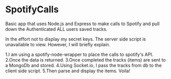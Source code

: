 # SpotifyCalls
Basic app that uses Node.js and Express to make calls to Spotify and pull down the Authenticated ALL users saved tracks.

In the effort not to display my secret keys. The server side script is unavailable to view. However, I will briefly explain. 

1.I am using a spotify-node-wrapper to place the calls to spotify's API. 
2.Once the data is returned.
3.Once completed the tracks (items) are sent to a MongoDb and stored. 
4.Using Socket.io, I pass the tracks from db to the client side script. 
5.Then parse and display the items. Voila!
